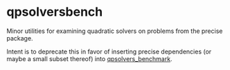 # qpsolversbench

Minor utilities for examining quadratic solvers on problems from the precise package. 

Intent is to deprecate this in favor of inserting precise dependencies (or maybe a small subset thereof) into [qpsolvers_benchmark](https://github.com/stephane-caron/qpsolvers_benchmark/blob/main/CONTRIBUTING.md). 
